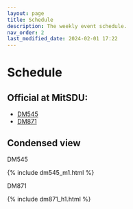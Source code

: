 ```yaml
---
layout: page
title: Schedule
description: The weekly event schedule.
nav_order: 2
last_modified_date: 2024-02-01 17:22
---
```


<!--
# Weekly Schedule

{% for schedule in site.schedules %}
{{ schedule }}
{% endfor %}
-->


# Schedule


## Official at MitSDU:

- <a href="https://skemaplan.sdu.dk/N330047101/f24" target="_blank">DM545</a>
- <a href="https://skemaplan.sdu.dk/N340030101/f24" target="_blank">DM871</a>







## Condensed view

DM545

{% include dm545_m1.html %}

DM871

{% include dm871_h1.html %}
